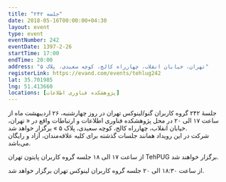 ```yaml
---
title: "جلسه ۲۴۲"
date: 2018-05-16T00:00:00+04:30
layout: event
type: event
eventNumber: 242
eventDate: 1397-2-26
startTime: 17:00
endTime: 20:00
address: "تهران، خیابان انقلاب، چهارراه کالج، کوچه سعیدی،‌ پلاک ۵"
registerLink: https://evand.com/events/tehlug242
lat: 35.701985
lng: 51.413660
locations: [پژوهشکده فناوری اطلاعات]
---
```

جلسهٔ ۲۴۲ گروه کاربران گنو/لینوکس تهران در روز چهارشنبه، ۲۶ اردیبهشت ماه از ساعت ۱۷ الی ۲۰ در محل پژوهشکده فناوری اطلاعات و ارتباطات واقع در « تهران، خیابان انقلاب، چهارراه کالج، کوچه سعیدی،‌ پلاک ۵ » برگزار خواهد شد.  
شرکت در این رویداد همانند جلسات گذشته برای کلیه علاقه‌مندان، آزاد و رایگان می‌باشد.

از ساعت ۱۷ الی ۱۸ جلسه گروه کاربران پایتون تهران TehPUG برگزار خواهند شد.

از ساعت ۱۸:۳۰ الی ۲۰ جلسه گروه کاربران لینوکس تهران برگزار خواهد شد.
